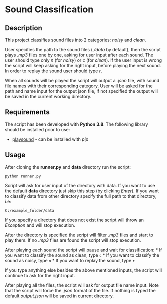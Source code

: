 # **Sound Classification**
## Description
 This project classifies sound files into 2 categories: *noisy* and *clean*.
 
 User specifies the path to the sound files (*./data* by default), then the script plays *.mp3* files one by one, asking for user input after each sound. The user should type only *n* (for *noisy*) or *c* (for *clean*). If the user input is wrong the script will keep asking for the right input, before playing the next sound. In order to replay the sound user should type *r*.
 
 When all sounds will be played the script will output a *.json* file, with sound file names with their corresponding category. User will be asked for the path and name input for the output json file, if not specified the output will be saved in the current working directory.

## Requirements
The script has been developed with **Python 3.8**.
The following library should be installed prior to use:
* [playsound](https://pypi.org/project/playsound/) - can be installed with *pip*

## Usage
After cloning the **runner.py** and **data** directory run the script:

`python runner.py`

Script will ask for user input of the directory with data.
If you want to use the default **data** directory just skip this step (by clicking *Enter*).
If you want to classify data from other directory specify the full path to that directory, i.e:

`C:/example_folder/data`

If you specify a directory that does not exist the script will throw an *Exception* and will stop execution.

After the directory is specified the script will filter *.mp3* files and start to play them.
If no *.mp3* files are found the script will stop execution.

After playing each sound the script will pause and wait for classification:
    * If you want to classify the sound as clean, type `c`
    * If you want to classify the sound as noisy, type `n`
    * If you want to replay the sound, type `r`

If you type anything else besides the above mentioned inputs, the script will continue to ask for the right input.

After playing all the files, the script will ask for output file name input.
Note that the script will force the *.json* format of the file.
If nothing is typed the default *output.json* will be saved in current directory.